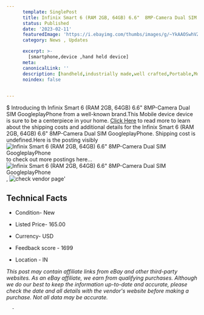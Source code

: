```yaml
---
      template: SinglePost
      title: Infinix Smart 6 (RAM 2GB, 64GB) 6.6"  8MP-Camera Dual SIM GoogleplayPhone
      status: Published
      date: '2023-02-11'
      featuredImage: 'https://i.ebayimg.com/thumbs/images/g/~YkAAOSwhVZicMXs/s-l225.jpg'
      category: News , Updates

      excerpt: >-
        [smartphone,device ,hand held device]
      meta:
      canonicalLink: ''
      description: [handheld,industrially made,well crafted,Portable,Mobile,Compact,Convenient,Lightweight,Maneuverable,Man-portable,Miniature,Carriable,Hand-held,Light,Holdable,Transportable,Mobile device,Pocket-sized,On-the-go,Wireless,Cordless,Compact size,Convenient size, smartphone,device ,hand held device]
      noindex: false
      

---
```

$
      Introducing th Infinix Smart 6 (RAM 2GB, 64GB) 6.6"  8MP-Camera Dual SIM GoogleplayPhone from a well-known brand.This Mobile device device  is sure to be a centerpiece in your home. [Click Here](https://www.ebay.com/itm/175266659468?hash=item28ceb4fc8c%3Ag%3A%7EYkAAOSwhVZicMXs&mkevt=1&mkcid=1&mkrid=711-53200-19255-0&campid=%253CePNCampaignId%253E&customid=%253CreferenceId%253E&toolid=10049) to read more to learn about the shipping costs and additional details for the Infinix Smart 6 (RAM 2GB, 64GB) 6.6"  8MP-Camera Dual SIM GoogleplayPhone. Shipping cost is undefined.Here is the posting visibly ![Infinix Smart 6 (RAM 2GB, 64GB) 6.6"  8MP-Camera Dual SIM GoogleplayPhone](https://i.ebayimg.com/thumbs/images/g/~YkAAOSwhVZicMXs/s-l225.jpg) to check out more postings here... ![Infinix Smart 6 (RAM 2GB, 64GB) 6.6"  8MP-Camera Dual SIM GoogleplayPhone](https://i.ebayimg.com/images/g/~YkAAOSwhVZicMXs/s-l960.jpg), ![check vendor page](https://origin-galleryplus.ebayimg.com/ws/web/175266659468_2_0_1/225x225.jpg,https://origin-galleryplus.ebayimg.com/ws/web/175266659468_3_0_1/225x225.jpg,https://origin-galleryplus.ebayimg.com/ws/web/175266659468_4_0_1/225x225.jpg,https://origin-galleryplus.ebayimg.com/ws/web/175266659468_5_0_1/225x225.jpg,https://origin-galleryplus.ebayimg.com/ws/web/175266659468_6_0_1/225x225.jpg,https://origin-galleryplus.ebayimg.com/ws/web/175266659468_7_0_1/225x225.jpg,https://origin-galleryplus.ebayimg.com/ws/web/175266659468_8_0_1/225x225.jpg,https://origin-galleryplus.ebayimg.com/ws/web/175266659468_9_0_1/225x225.jpg,https://origin-galleryplus.ebayimg.com/ws/web/175266659468_10_0_1/225x225.jpg,https://origin-galleryplus.ebayimg.com/ws/web/175266659468_11_0_1/225x225.jpg,https://origin-galleryplus.ebayimg.com/ws/web/175266659468_12_0_1/225x225.jpg)'

      

 ## Technical Facts 



     
      

 - Condition- New 


      

 - Listed Price- 165.00 


      

 - Currency- USD 


      

 - Feedback score - 1699 


      

 - Location - IN 


      
      

 *_This post may contain affiliate links from eBay and other third-party websites. As an eBay affiliate, we earn from qualifying purchases. Although we do our best to keep the information up-to-date and accurate, please check the date and all details with the vendor's website before making a purchase. Not all data may be accurate._*




      -
